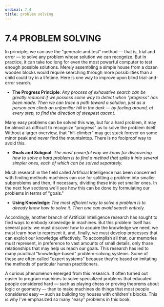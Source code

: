 ```yaml
---
ordinal: 7.4
title: problem solving
---
```


# 7.4 PROBLEM SOLVING

In principle, we can use the "generate and test" method &mdash; that is, trial and error &mdash; to solve any problem whose solution we can recognize. But in practice, it can take too long for even the most powerful computer to test enough possible solutions. Merely assembling a simple house from a dozen wooden blocks would require searching through more possibilities than a child could try in a lifetime. Here is one way to improve upon blind trial-and-error search.

- **The Progress Principle**: _Any process of exhaustive search can be greatly reduced if we possess some way to detect when "progress" has been made. Then we can trace a path toward a solution, just as a person can climb an unfamiliar hill in the dark &mdash; by feeling around, at every step, to find the direction of steepest ascent._

Many easy problems can be solved this way, but for a hard problem, it may be almost as difficult to recognize "progress" as to solve the problem itself. Without a larger overview, that "hill climber" may get stuck forever on some minor peak and never find the mountaintop. There is no foolproof way to avoid this.

- **Goals and Subgoal**: _The most powerful way we know for discovering how to solve a hard problem is to find a method that splits it into several simpler ones, each of which can be solved separately._

Much research in the field called Artificial Intelligence has been concerned with finding methods machines can use for splitting a problem into smaller subproblems and then, if necessary, dividing these into yet smaller ones. In the next few sections we'll see how this can be done by formulating our problems in terms of "goals."

- **Using Knowledge**: _The most efficient way to solve a problem is to already know how to solve it. Then one can avoid search entirely._

Accordingly, another branch of Artificial Intelligence research has sought to find ways to embody knowledge in machines. But this problem itself has several parts: we must discover how to acquire the knowledge we need, we must learn how to represent it, and, finally, we must develop processes that can exploit our knowledge effectively. To accomplish all that, our memories must represent, in preference to vast amounts of small details, only those relationships that may help us reach our goals. This research has led to many practical "knowledge-based" problem-solving systems. Some of these are often called "expert systems" because they're based on imitating the methods of particular human practitioners.

A curious phenomenon emerged from this research. It often turned out easier to program machines to solve specialized problems that educated people considered hard &mdash; such as playing chess or proving theorems about logic or geometry &mdash; than to make machines do things that most people considered easy &mdash; such as building toy houses with children's blocks. This is why I've emphasized so many "easy" problems in this book.
